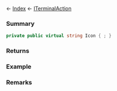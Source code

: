 ← [Index](Api-Index) ← [ITerminalAction](Sandbox.ModAPI.Interfaces.ITerminalAction)

### Summary

```csharp
private public virtual string Icon { ; }
```

### Returns

### Example

### Remarks

